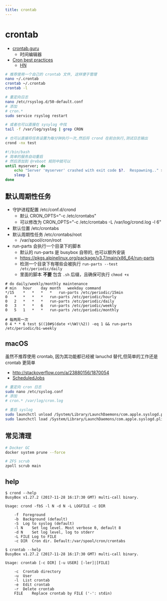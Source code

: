 ```yaml
---
title: crontab
---
```


# crontab

- [crontab.guru](https://crontab.guru)
  - 时间编辑器
- [Cron best practices](https://blog.sanctum.geek.nz/cron-best-practices/)
  - [HN](https://news.ycombinator.com/item?id=30636872)

```bash
# 推荐使用一个自己的 crontab 文件, 这样便于管理
nano ~/.crontab
crontab ~/.crontab
crontab -l

# 重定向日志
nano /etc/rsyslog.d/50-default.conf
# 添加
# cron.*
sudo service rsyslog restart

# 或者也可以直接在 sysylog 中找
tail -f /var/log/syslog | grep CRON

# 也可以直接将任务设置为每分钟执行一次,然后将 crond 在前台执行,测试日志输出
crond -nx test
```

```bash
#!/bin/bash
# 简单的服务自动重启
# 然后添加到 @reboot 规则中就可以
until myserver; do
    echo "Server 'myserver' crashed with exit code $?.  Respawning.." >&2
    sleep 1
done
```

## 默认周期性任务

- 守护进程配置 /etc/conf.d/crond
  - 默认 CRON_OPTS="-c /etc/crontabs"
  - 可以修改为 CRON_OPTS="-c /etc/crontabs -L /var/log/crond.log -l 6"
- 默认位置 /etc/crontabs
- 默认周期性任务 /etc/crontabs/root
  - /var/spool/cron/root
- run-parts 会执行一个目录下的脚本
  - 默认的 run-parts 是 busybox 自带的, 也可以额外安装
  - https://pkgs.alpinelinux.org/package/v3.7/main/x86_64/run-parts
  - 检测一个目录下有哪些会被执行 `run-parts --test /etc/periodic/daily`
  - 里面的脚本 **不要** 包含 `.sh` 后缀，且确保可执行 `chmod +x`

```
# do daily/weekly/monthly maintenance
# min	hour	day	month	weekday	command
*/15	*	*	*	*	run-parts /etc/periodic/15min
0	*	*	*	*	run-parts /etc/periodic/hourly
0	2	*	*	*	run-parts /etc/periodic/daily
0	3	*	*	6	run-parts /etc/periodic/weekly
0	5	1	*	*	run-parts /etc/periodic/monthly
```

```
# 每两周一次
0 4 * * 6 test $((10#$(date +\%W)\%2)) -eq 1 && run-parts /etc/periodic/bi-weekly
```

## macOS

虽然不推荐使用 crontab, 因为其功能都已经被 lanuchd 替代,但简单的工作还是 crontab 更简单

- http://stackoverflow.com/a/23880156/1870054
- [ScheduledJobs](https://developer.apple.com/library/content/documentation/MacOSX/Conceptual/BPSystemStartup/Chapters/ScheduledJobs.html)

```bash
# 重定向 cron 日志
sudo nano /etc/syslog.conf
# 添加
# cron.* /var/log/cron.log

# 重启 syslog
sudo launchctl unload /System/Library/LaunchDaemons/com.apple.syslogd.plist
sudo launchctl load /System/Library/LaunchDaemons/com.apple.syslogd.plist
```

## 常见清理

```bash
# Docker GC
docker system prune --force

# ZFS scrub
zpoll scrub main
```

## help

```
$ crond --help
BusyBox v1.27.2 (2017-11-28 16:17:30 GMT) multi-call binary.

Usage: crond -fbS -l N -d N -L LOGFILE -c DIR

	-f	Foreground
	-b	Background (default)
	-S	Log to syslog (default)
	-l N	Set log level. Most verbose 0, default 8
	-d N	Set log level, log to stderr
	-L FILE	Log to FILE
	-c DIR	Cron dir. Default:/var/spool/cron/crontabs
```

```
$ crontab --help
BusyBox v1.27.2 (2017-11-28 16:17:30 GMT) multi-call binary.

Usage: crontab [-c DIR] [-u USER] [-ler]|[FILE]

	-c	Crontab directory
	-u	User
	-l	List crontab
	-e	Edit crontab
	-r	Delete crontab
	FILE	Replace crontab by FILE ('-': stdin)
```
